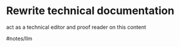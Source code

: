 # Rewrite technical documentation

act as a technical editor and proof reader on this content


#notes/llm